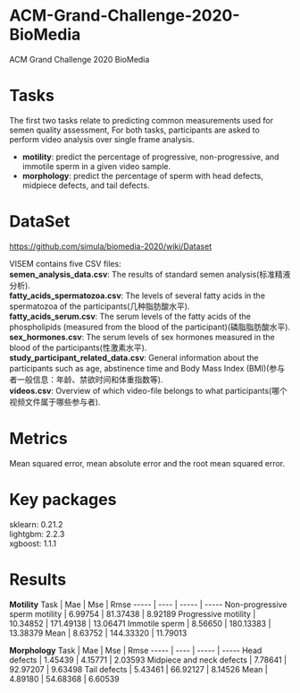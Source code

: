 # ACM-Grand-Challenge-2020-BioMedia
ACM Grand Challenge 2020 BioMedia

# Tasks

The first two tasks relate to predicting common measurements used for semen quality assessment, For both tasks, participants are asked to perform video analysis over single frame analysis.  
- **motility**: predict the percentage of progressive, non-progressive, and immotile sperm in a given video sample.  
- **morphology**: predict the percentage of sperm with head defects, midpiece defects, and tail defects.  

# DataSet

https://github.com/simula/biomedia-2020/wiki/Dataset  

VISEM contains five CSV files:  
**semen_analysis_data.csv**: The results of standard semen analysis(标准精液分析).  
**fatty_acids_spermatozoa.csv**: The levels of several fatty acids in the spermatozoa of the participants(几种脂肪酸水平).  
**fatty_acids_serum.csv**: The serum levels of the fatty acids of the phospholipids (measured from the blood of the participant)(磷脂脂肪酸水平).  
**sex_hormones.csv**: The serum levels of sex hormones measured in the blood of the participants(性激素水平).  
**study_participant_related_data.csv**: General information about the participants such as age, abstinence time and Body Mass Index (BMI)(参与者一般信息：年龄、禁欲时间和体重指数等).  
**videos.csv**: Overview of which video-file belongs to what participants(哪个视频文件属于哪些参与者).  

# Metrics

Mean squared error, mean absolute error and the root mean squared error. 


# Key packages

sklearn: 0.21.2  
lightgbm: 2.2.3    
xgboost: 1.1.1  


# Results

**Motility**
Task | Mae | Mse | Rmse
----- |  ---- | ----- | -----
Non-progressive sperm motility | 6.99754 | 81.37438 | 8.92189
Progressive motility | 10.34852 | 171.49138 | 13.06471
Immotile sperm | 8.56650 | 180.13383 | 13.38379
Mean | 8.63752 | 144.33320 | 11.79013  



**Morphology**
Task | Mae | Mse | Rmse
----- |  ---- | ----- | -----
Head defects | 1.45439 | 4.15771 | 2.03593
Midpiece and neck defects | 7.78641 | 92.97207 | 9.63498
Tail defects | 5.43461 | 66.92127 | 8.14526
Mean | 4.89180 | 54.68368 | 6.60539

